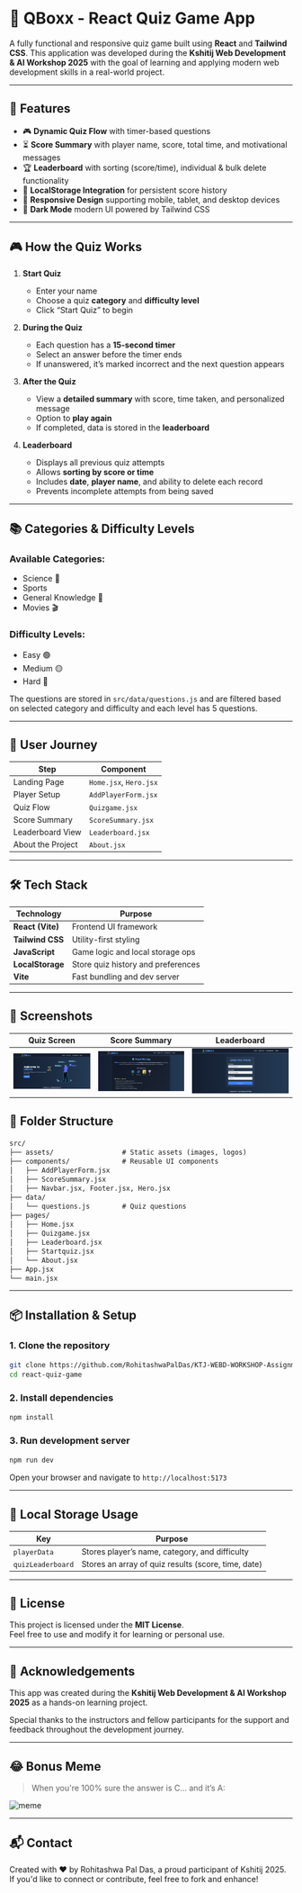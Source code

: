 
# 🧠 QBoxx - React Quiz Game App

A fully functional and responsive quiz game built using **React** and **Tailwind CSS**. This application was developed during the **Kshitij Web Development & AI Workshop 2025** with the goal of learning and applying modern web development skills in a real-world project.

---

## 📌 Features

- 🎮 **Dynamic Quiz Flow** with timer-based questions
- ⏳ **Score Summary** with player name, score, total time, and motivational messages
- 🏆 **Leaderboard** with sorting (score/time), individual & bulk delete functionality
- 💾 **LocalStorage Integration** for persistent score history
- 📱 **Responsive Design** supporting mobile, tablet, and desktop devices
- 🌙 **Dark Mode** modern UI powered by Tailwind CSS

---

## 🎮 How the Quiz Works

1. **Start Quiz**
   - Enter your name
   - Choose a quiz **category** and **difficulty level**
   - Click “Start Quiz” to begin

2. **During the Quiz**
   - Each question has a **15-second timer**
   - Select an answer before the timer ends
   - If unanswered, it’s marked incorrect and the next question appears

3. **After the Quiz**
   - View a **detailed summary** with score, time taken, and personalized message
   - Option to **play again**
   - If completed, data is stored in the **leaderboard**

4. **Leaderboard**
   - Displays all previous quiz attempts
   - Allows **sorting by score or time**
   - Includes **date**, **player name**, and ability to delete each record
   - Prevents incomplete attempts from being saved

---

## 📚 Categories & Difficulty Levels

### Available Categories:
- Science 🧪
- Sports
- General Knowledge 🧠
- Movies 🎬

### Difficulty Levels:
- Easy 🟢
- Medium 🟡
- Hard 🔴

The questions are stored in `src/data/questions.js` and are filtered based on selected category and difficulty and each level has 5 questions.

---

## 🧭 User Journey

| Step              | Component               |
|-------------------|-------------------------|
| Landing Page      | `Home.jsx`, `Hero.jsx`  |
| Player Setup      | `AddPlayerForm.jsx`     |
| Quiz Flow         | `Quizgame.jsx`          |
| Score Summary     | `ScoreSummary.jsx`      |
| Leaderboard View  | `Leaderboard.jsx`       |
| About the Project | `About.jsx`             |

---

## 🛠 Tech Stack

| Technology       | Purpose                              |
|------------------|--------------------------------------|
| **React (Vite)** | Frontend UI framework                |
| **Tailwind CSS** | Utility-first styling                |
| **JavaScript**   | Game logic and local storage ops     |
| **LocalStorage** | Store quiz history and preferences   |
| **Vite**         | Fast bundling and dev server         |

---

## 📸 Screenshots

| Quiz Screen | Score Summary | Leaderboard |
|-------------|---------------|-------------|
| ![Home](src/assets/home.png) | ![About](src/assets/about.png) | ![UserDetails](src/assets/quizStart.png) | ![QuizBoard](src/assets/quizBoard.png) | ![ScoreSummary](src/assets/scoreSummary.png) | ![Leaderboard](src/assets/leaderboard.png) |

## 📁 Folder Structure

```
src/
├── assets/                 # Static assets (images, logos)
├── components/             # Reusable UI components
│   ├── AddPlayerForm.jsx
│   ├── ScoreSummary.jsx
│   ├── Navbar.jsx, Footer.jsx, Hero.jsx
├── data/
│   └── questions.js        # Quiz questions
├── pages/
│   ├── Home.jsx
│   ├── Quizgame.jsx
│   ├── Leaderboard.jsx
│   ├── Startquiz.jsx
│   └── About.jsx
├── App.jsx
└── main.jsx
```

---

## 📦 Installation & Setup

### 1. Clone the repository

```bash
git clone https://github.com/RohitashwaPalDas/KTJ-WEBD-WORKSHOP-Assignment3.git
cd react-quiz-game
```

### 2. Install dependencies

```bash
npm install
```

### 3. Run development server

```bash
npm run dev
```

Open your browser and navigate to `http://localhost:5173`

---

## 💾 Local Storage Usage

| Key               | Purpose                                |
|------------------|----------------------------------------|
| `playerData`      | Stores player’s name, category, and difficulty |
| `quizLeaderboard` | Stores an array of quiz results (score, time, date) |

---

## 📄 License

This project is licensed under the **MIT License**.  
Feel free to use and modify it for learning or personal use.

---

## 🙌 Acknowledgements

This app was created during the **Kshitij Web Development & AI Workshop 2025** as a hands-on learning project.

Special thanks to the instructors and fellow participants for the support and feedback throughout the development journey.

---

## 😂 Bonus Meme

> When you're 100% sure the answer is C... and it’s A:

![meme](https://pbs.twimg.com/media/DkfXCF4W4AA1_Sw.jpg)

---

## 📬 Contact

Created with ❤️ by Rohitashwa Pal Das, a proud participant of Kshitij 2025.  
If you'd like to connect or contribute, feel free to fork and enhance!
